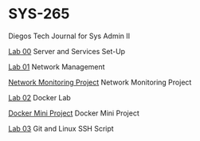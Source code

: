 # SYS-265
Diegos Tech Journal for Sys Admin II

[Lab 00](https://github.com/dpzrz/SYS-265/blob/main/lab00.md) Server and Services Set-Up

[Lab 01](https://github.com/dpzrz/SYS-265/blob/main/lab01.md) Network Management

[Network Monitoring Project]() Network Monitoring Project

[Lab 02](https://github.com/dpzrz/SYS-265/blob/main/lab02.md) Docker Lab

[Docker Mini Project](https://github.com/dpzrz/Docker-Mini-Project-SYS265) Docker Mini Project

[Lab 03]() Git and Linux SSH Script

